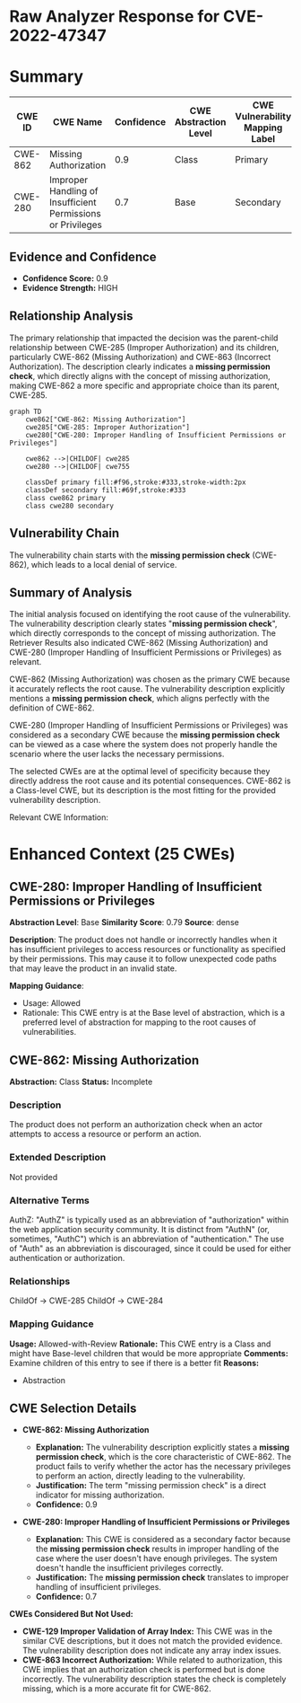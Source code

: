 # Raw Analyzer Response for CVE-2022-47347

# Summary
| CWE ID | CWE Name | Confidence | CWE Abstraction Level | CWE Vulnerability Mapping Label | CWE-Vulnerability Mapping Notes |
|---|---|---|---|---|---|
| CWE-862 | Missing Authorization | 0.9 | Class | Primary | Allowed-with-Review |
| CWE-280 | Improper Handling of Insufficient Permissions or Privileges | 0.7 | Base | Secondary | Allowed |

## Evidence and Confidence

*   **Confidence Score:** 0.9
*   **Evidence Strength:** HIGH

## Relationship Analysis
The primary relationship that impacted the decision was the parent-child relationship between CWE-285 (Improper Authorization) and its children, particularly CWE-862 (Missing Authorization) and CWE-863 (Incorrect Authorization). The description clearly indicates a **missing permission check**, which directly aligns with the concept of missing authorization, making CWE-862 a more specific and appropriate choice than its parent, CWE-285.

```mermaid
graph TD
    cwe862["CWE-862: Missing Authorization"]
    cwe285["CWE-285: Improper Authorization"]
    cwe280["CWE-280: Improper Handling of Insufficient Permissions or Privileges"]

    cwe862 -->|CHILDOF| cwe285
    cwe280 -->|CHILDOF| cwe755

    classDef primary fill:#f96,stroke:#333,stroke-width:2px
    classDef secondary fill:#69f,stroke:#333
    class cwe862 primary
    class cwe280 secondary
```

## Vulnerability Chain
The vulnerability chain starts with the **missing permission check** (CWE-862), which leads to a local denial of service.

## Summary of Analysis
The initial analysis focused on identifying the root cause of the vulnerability. The vulnerability description clearly states "**missing permission check**", which directly corresponds to the concept of missing authorization. The Retriever Results also indicated CWE-862 (Missing Authorization) and CWE-280 (Improper Handling of Insufficient Permissions or Privileges) as relevant.

CWE-862 (Missing Authorization) was chosen as the primary CWE because it accurately reflects the root cause. The vulnerability description explicitly mentions a **missing permission check**, which aligns perfectly with the definition of CWE-862.

CWE-280 (Improper Handling of Insufficient Permissions or Privileges) was considered as a secondary CWE because the **missing permission check** can be viewed as a case where the system does not properly handle the scenario where the user lacks the necessary permissions.

The selected CWEs are at the optimal level of specificity because they directly address the root cause and its potential consequences. CWE-862 is a Class-level CWE, but its description is the most fitting for the provided vulnerability description.

Relevant CWE Information:

# Enhanced Context (25 CWEs)

## CWE-280: Improper Handling of Insufficient Permissions or Privileges 
**Abstraction Level**: Base
**Similarity Score**: 0.79
**Source**: dense

**Description**:
The product does not handle or incorrectly handles when it has insufficient privileges to access resources or functionality as specified by their permissions. This may cause it to follow unexpected code paths that may leave the product in an invalid state.

**Mapping Guidance**:
- Usage: Allowed
- Rationale: This CWE entry is at the Base level of abstraction, which is a preferred level of abstraction for mapping to the root causes of vulnerabilities.

## CWE-862: Missing Authorization
**Abstraction:** Class
**Status:** Incomplete

### Description
The product does not perform an authorization check when an actor attempts to access a resource or perform an action.

### Extended Description
Not provided

### Alternative Terms
AuthZ: "AuthZ" is typically used as an abbreviation of "authorization" within the web application security community. It is distinct from "AuthN" (or, sometimes, "AuthC") which is an abbreviation of "authentication." The use of "Auth" as an abbreviation is discouraged, since it could be used for either authentication or authorization.

### Relationships
ChildOf -> CWE-285
ChildOf -> CWE-284

### Mapping Guidance
**Usage:** Allowed-with-Review
**Rationale:** This CWE entry is a Class and might have Base-level children that would be more appropriate
**Comments:** Examine children of this entry to see if there is a better fit
**Reasons:**
- Abstraction

## CWE Selection Details

*   **CWE-862: Missing Authorization**
    *   **Explanation:** The vulnerability description explicitly states a **missing permission check**, which is the core characteristic of CWE-862. The product fails to verify whether the actor has the necessary privileges to perform an action, directly leading to the vulnerability.
    *   **Justification:** The term "missing permission check" is a direct indicator for missing authorization.
    *   **Confidence:** 0.9

*   **CWE-280: Improper Handling of Insufficient Permissions or Privileges**
    *   **Explanation:** This CWE is considered as a secondary factor because the **missing permission check** results in improper handling of the case where the user doesn't have enough privileges. The system doesn't handle the insufficient privileges correctly.
    *   **Justification:** The **missing permission check** translates to improper handling of insufficient privileges.
    *   **Confidence:** 0.7

**CWEs Considered But Not Used:**

*   **CWE-129 Improper Validation of Array Index:** This CWE was in the similar CVE descriptions, but it does not match the provided evidence. The vulnerability description does not indicate any array index issues.
*   **CWE-863 Incorrect Authorization:** While related to authorization, this CWE implies that an authorization check is performed but is done incorrectly. The vulnerability description states the check is completely missing, which is a more accurate fit for CWE-862.